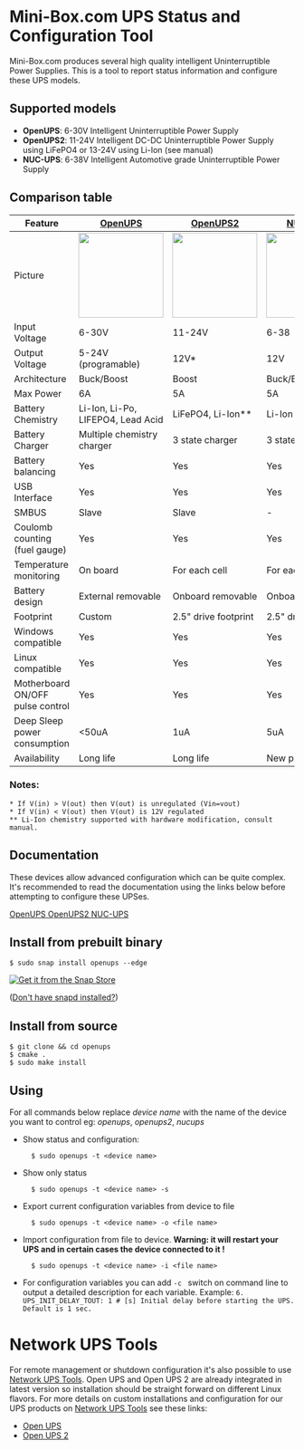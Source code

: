 
# Mini-Box.com UPS Status and Configuration Tool

Mini-Box.com produces several high quality intelligent  Uninterruptible Power Supplies. This is a tool to report status information and configure these UPS models.

## Supported models

- **OpenUPS**: 6-30V Intelligent Uninterruptible Power Supply
- **OpenUPS2**: 11-24V Intelligent DC-DC Uninterruptible Power Supply using LiFePO4 or 13-24V  using Li-Ion (see manual)
- **NUC-UPS**: 6-38V Intelligent Automotive grade Uninterruptible Power Supply

## Comparison table
| Feature | [OpenUPS](https://www.mini-box.com/OpenUPS) | [OpenUPS2](https://www.mini-box.com/OpenUPS2) | [NUC-UPS](https://www.mini-box.com/NUC-UPS) |
|---------|---------|----------|---------|
| Picture | <img src="https://resources.mini-box.com/online/PWR-OpenUPS/moreimages/openUPS-by-Mini-Box-b2.jpg" width=150px> | <img src="https://resources.mini-box.com/online/PWR-OpenUPS2/moreimages/Mini-Box-openUPS2-b2.jpg" width=150px> | <img src="https://resources.mini-box.com/online/PWR-NUC-UPS/moreimages/Mini-Box-BATT-UPS-b3.png" width=150px> |
|Input Voltage |	6-30V|	11-24V|	6-38 |
|Output Voltage|	5-24V (programable)|	12V*	| 12V|
|Architecture|	Buck/Boost|	Boost|	Buck/Boost|
|Max Power|	6A|	5A|	5A|
|Battery Chemistry|	Li-Ion, Li-Po, LIFEPO4, Lead Acid|	LiFePO4, Li-Ion**	| Li-Ion
|Battery Charger|	Multiple chemistry charger|	3 state charger|	3 state charger|
|Battery balancing|	Yes	|Yes|	Yes|
|USB Interface|	    Yes| Yes|   Yes|
|SMBUS|	Slave|	Slave|	-|
|Coulomb counting (fuel gauge)|	Yes|	Yes|	Yes|
|Temperature monitoring|	On board|	For each cell|	For each cell|
|Battery design|	External removable|	Onboard removable|	Onboard removable|
|Footprint|	Custom|	2.5" drive footprint|	2.5" drive footprint|
|Windows compatible|	Yes|	Yes|	Yes|
|Linux compatible|	Yes|	Yes	| Yes|
|Motherboard ON/OFF pulse control|	Yes|	Yes|	Yes|
Deep Sleep power consumption|	<50uA|	1uA	|5uA|
|Availability|	Long life|	Long life|	New product|

### Notes:
    * If V(in) > V(out) then V(out) is unregulated (Vin=vout)
    * If V(in) < V(out) then V(out) is 12V regulated
    ** Li-Ion chemistry supported with hardware modification, consult manual.

## Documentation

These devices allow advanced configuration which can be quite complex. It's recommended to read the documentation using the links below before attempting to configure these UPSes.

[OpenUPS ](https://resources.mini-box.com/online/PWR-OpenUPS/PWR-OpenUPS-hardware-manual.pdf)
[OpenUPS2 ](http://wiki.mini-box.com/index.php?title=OpenUPS2)
[NUC-UPS ](http://wiki.mini-box.com/index.php?title=NUC-UPS)


## Install from prebuilt binary

    $ sudo snap install openups --edge

[![Get it from the Snap Store](https://snapcraft.io/static/images/badges/en/snap-store-white.svg)](https://snapcraft.io/openups)

([Don't have snapd installed?](https://snapcraft.io/docs/core/install))

## Install from source

    $ git clone && cd openups
    $ cmake .
    $ sudo make install


## Using
 For all commands below replace *device name* with the name of the device you want to control eg: *openups*, *openups2*, *nucups*

- Show status and configuration:

        $ sudo openups -t <device name>
- Show only status

        $ sudo openups -t <device name> -s
- Export current configuration variables from device to file

        $ sudo openups -t <device name> -o <file name>

- Import configuration from file to device. 
**Warning: it will restart your UPS and in certain cases the device connected to it !**

        $ sudo openups -t <device name> -i <file name>

- For configuration variables you can add ```-c ``` switch on command line to output a detailed description for each variable. Example:
```6. UPS_INIT_DELAY_TOUT: 1 # [s] Initial delay before starting the UPS. Default is 1 sec.   ```

# Network UPS Tools

For remote management or shutdown configuration it's also possible to use [Network UPS Tools](https://networkupstools.org/). Open UPS and Open UPS 2 are already
integrated in latest version so installation should be straight forward on different Linux flavors.
For more details on custom installations and configuration for our UPS products on [Network UPS Tools](https://networkupstools.org/) see these links:
- [Open UPS](https://github.com/mini-box/openups)
- [Open UPS 2](https://github.com/mini-box/openups2)
